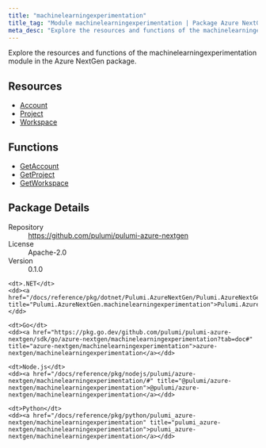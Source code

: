 ```yaml
---
title: "machinelearningexperimentation"
title_tag: "Module machinelearningexperimentation | Package Azure NextGen"
meta_desc: "Explore the resources and functions of the machinelearningexperimentation module in the Azure NextGen package."
---
```


<!-- WARNING: this file was generated by Pulumi Docs Generator. -->
<!-- Do not edit by hand unless you're certain you know what you are doing! -->

Explore the resources and functions of the machinelearningexperimentation module in the Azure NextGen package.

<h2 id="resources">Resources</h2>
<ul class="api">
    <li><a href="account" title="Account"><span class="symbol resource"></span>Account</a></li>
    <li><a href="project" title="Project"><span class="symbol resource"></span>Project</a></li>
    <li><a href="workspace" title="Workspace"><span class="symbol resource"></span>Workspace</a></li>
</ul>

<h2 id="functions">Functions</h2>
<ul class="api">
    <li><a href="getaccount" title="GetAccount"><span class="symbol function"></span>GetAccount</a></li>
    <li><a href="getproject" title="GetProject"><span class="symbol function"></span>GetProject</a></li>
    <li><a href="getworkspace" title="GetWorkspace"><span class="symbol function"></span>GetWorkspace</a></li>
</ul>

<h2 id="package-details">Package Details</h2>
<dl class="package-details">
	<dt>Repository</dt>
	<dd><a href="https://github.com/pulumi/pulumi-azure-nextgen">https://github.com/pulumi/pulumi-azure-nextgen</a></dd>
	<dt>License</dt>
	<dd>Apache-2.0</dd>
	<dt>Version</dt>
	<dd>0.1.0</dd>
</dl>



<dl class="tabular">

    <dt>.NET</dt>
    <dd><a href="/docs/reference/pkg/dotnet/Pulumi.AzureNextGen/Pulumi.AzureNextGen.machinelearningexperimentation.html" title="Pulumi.AzureNextGen.machinelearningexperimentation">Pulumi.AzureNextGen.machinelearningexperimentation</a></dd>

    <dt>Go</dt>
    <dd><a href="https://pkg.go.dev/github.com/pulumi/pulumi-azure-nextgen/sdk/go/azure-nextgen/machinelearningexperimentation?tab=doc#" title="azure-nextgen/machinelearningexperimentation">azure-nextgen/machinelearningexperimentation</a></dd>

    <dt>Node.js</dt>
    <dd><a href="/docs/reference/pkg/nodejs/pulumi/azure-nextgen/machinelearningexperimentation/#" title="@pulumi/azure-nextgen/machinelearningexperimentation">@pulumi/azure-nextgen/machinelearningexperimentation</a></dd>

    <dt>Python</dt>
    <dd><a href="/docs/reference/pkg/python/pulumi_azure-nextgen/machinelearningexperimentation" title="pulumi_azure-nextgen/machinelearningexperimentation">pulumi_azure-nextgen/machinelearningexperimentation</a></dd>

</dl>

